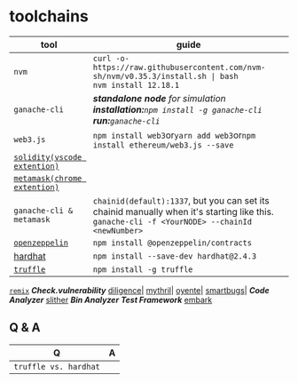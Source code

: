 # toolchains
tool|guide
----|-----
```nvm```|```curl -o- https://raw.githubusercontent.com/nvm-sh/nvm/v0.35.3/install.sh \| bash```<br>```nvm install 12.18.1```
```ganache-cli```|***standalone node** for simulation<br>**installation:**```npm install -g ganache-cli```<br>**run:**```ganache-cli```*
```web3.js```|```npm install web3```or```yarn add web3```or```npm install ethereum/web3.js --save```
[```solidity(vscode extention)```](https://marketplace.visualstudio.com/items?itemName=JuanBlanco.solidity&ssr=false#overview)|
[```metamask(chrome extention)```](https://chrome.google.com/webstore/detail/metamask/nkbihfbeogaeaoehlefnkodbefgpgknn)|
```ganache-cli & metamask```|```chainid(default):1337```, but you can set its chainid manually when it's starting like this. ```ganache-cli -f <YourNODE> --chainId <newNumber>```
[```openzeppelin```](https://docs.openzeppelin.com/cli/)|```npm install @openzeppelin/contracts```
[hardhat](https://hardhat.org/hardhat-network/)|```npm install --save-dev hardhat@2.4.3```
[```truffle```](https://www.trufflesuite.com/docs/ganache/overview)|```npm install -g truffle```
[```remix```](https://remix-ide.readthedocs.io/en/latest/file_explorer.html)
***Check.vulnerability***
[diligence](https://consensys.net/diligence/tools/)|
[mythril](https://github.com/ConsenSys/mythril)|
[oyente](https://github.com/enzymefinance/oyente)|
[smartbugs](https://smartbugs.github.io/)|
***Code Analyzer***
[slither](https://github.com/crytic/slither)
***Bin Analyzer***
***Test Framework***
[embark](https://github.com/embarklabs/embark)

## Q & A
Q|A
---|---
```truffle vs. hardhat```|
